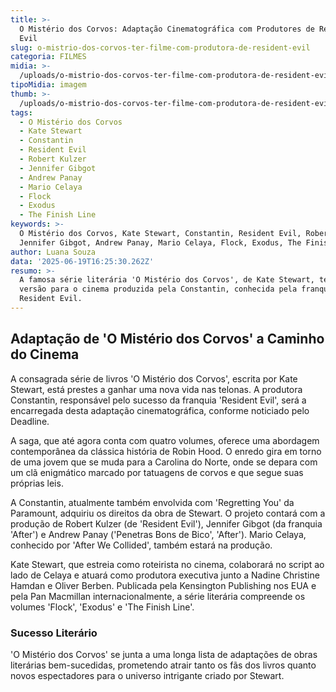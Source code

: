 ```yaml
---
title: >-
  O Mistério dos Corvos: Adaptação Cinematográfica com Produtores de Resident
  Evil
slug: o-mistrio-dos-corvos-ter-filme-com-produtora-de-resident-evil
categoria: FILMES
midia: >-
  /uploads/o-mistrio-dos-corvos-ter-filme-com-produtora-de-resident-evil-thumb.png
tipoMidia: imagem
thumb: >-
  /uploads/o-mistrio-dos-corvos-ter-filme-com-produtora-de-resident-evil-thumb.png
tags:
  - O Mistério dos Corvos
  - Kate Stewart
  - Constantin
  - Resident Evil
  - Robert Kulzer
  - Jennifer Gibgot
  - Andrew Panay
  - Mario Celaya
  - Flock
  - Exodus
  - The Finish Line
keywords: >-
  O Mistério dos Corvos, Kate Stewart, Constantin, Resident Evil, Robert Kulzer,
  Jennifer Gibgot, Andrew Panay, Mario Celaya, Flock, Exodus, The Finish Line
author: Luana Souza
data: '2025-06-19T16:25:30.262Z'
resumo: >-
  A famosa série literária 'O Mistério dos Corvos', de Kate Stewart, terá uma
  versão para o cinema produzida pela Constantin, conhecida pela franquia
  Resident Evil.
---
```


## Adaptação de 'O Mistério dos Corvos' a Caminho do Cinema

A consagrada série de livros 'O Mistério dos Corvos', escrita por Kate Stewart, está prestes a ganhar uma nova vida nas telonas. A produtora Constantin, responsável pelo sucesso da franquia 'Resident Evil', será a encarregada desta adaptação cinematográfica, conforme noticiado pelo Deadline.

A saga, que até agora conta com quatro volumes, oferece uma abordagem contemporânea da clássica história de Robin Hood. O enredo gira em torno de uma jovem que se muda para a Carolina do Norte, onde se depara com um clã enigmático marcado por tatuagens de corvos e que segue suas próprias leis. 

A Constantin, atualmente também envolvida com 'Regretting You' da Paramount, adquiriu os direitos da obra de Stewart. O projeto contará com a produção de Robert Kulzer (de 'Resident Evil'), Jennifer Gibgot (da franquia 'After') e Andrew Panay ('Penetras Bons de Bico', 'After'). Mario Celaya, conhecido por 'After We Collided', também estará na produção.

Kate Stewart, que estreia como roteirista no cinema, colaborará no script ao lado de Celaya e atuará como produtora executiva junto a Nadine Christine Hamdan e Oliver Berben. Publicada pela Kensington Publishing nos EUA e pela Pan Macmillan internacionalmente, a série literária compreende os volumes 'Flock', 'Exodus' e 'The Finish Line'.

### Sucesso Literário

'O Mistério dos Corvos' se junta a uma longa lista de adaptações de obras literárias bem-sucedidas, prometendo atrair tanto os fãs dos livros quanto novos espectadores para o universo intrigante criado por Stewart.
